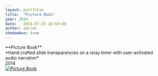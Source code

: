 ```yaml
---
layout: portfolio
title:  "Picture Book"
year: 2014
date:   2014-07-25 16:59:48
author: adrian
shadowbox: true
---
```


<div class="portWrap">
<div class="portfolioCaptions">
**Picture Book** <br />
*Hand crafted slide transparencies on a relay timer with user-activated audio narration* <br />
2014
</div>
</div>

<a href="//player.vimeo.com/video/96121904?portrait=0&amp;autoplay=1" rel="shadowbox;width=800;height=450" title="Picture Book">
<img src="{{site.url}}/img/2014/pictureBook/pictureBook-pre.jpg" alt="Picture Book"></a>
